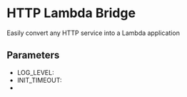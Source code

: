 # HTTP Lambda Bridge

Easily convert any HTTP service into a Lambda application

## Parameters

- LOG_LEVEL:
- INIT_TIMEOUT:
- 

